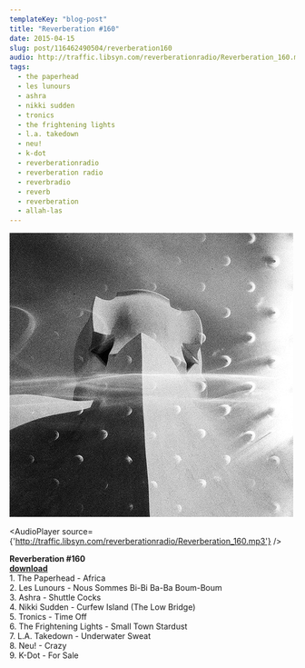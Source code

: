 ```yaml
---
templateKey: "blog-post"
title: "Reverberation #160"
date: 2015-04-15
slug: post/116462490504/reverberation160
audio: http://traffic.libsyn.com/reverberationradio/Reverberation_160.mp3
tags:
  - the paperhead
  - les lunours
  - ashra
  - nikki sudden
  - tronics
  - the frightening lights
  - l.a. takedown
  - neu!
  - k-dot
  - reverberationradio
  - reverberation radio
  - reverbradio
  - reverb
  - reverberation
  - allah-las
---
```


![Reverberation #160](../images/cf239c4045f6e2815c5e3bcd19fe243c83e6406bcf88c23ec824e30b9356fc66.jpg)

<AudioPlayer source={'http://traffic.libsyn.com/reverberationradio/Reverberation_160.mp3'} />

<p><b>Reverberation #160<br /></b><b><a href="http://traffic.libsyn.com/reverberationradio/Reverberation_160.mp3">download</a><br /></b>1. The Paperhead - Africa<br />2. Les Lunours - Nous Sommes Bi-Bi Ba-Ba Boum-Boum<br />3. Ashra - Shuttle Cocks<br />4. Nikki Sudden - Curfew Island (The Low Bridge)<br />5. Tronics - Time Off<br />6. The Frightening Lights - Small Town Stardust<br />7. L.A. Takedown - Underwater Sweat<br />8. Neu! - Crazy<br />9. K-Dot - For Sale</p>
